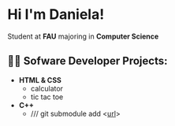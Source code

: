 # Hi I'm Daniela! 
Student at **FAU** majoring in **Computer Science**
## 👩‍💻 Sofware Developer Projects:
- **HTML & CSS** 
  - calculator
  - tic tac toe
- **C++**
  - ///
git submodule add <[url](https://github.com/ddlhg/Tic-tac-toe)> 
